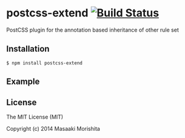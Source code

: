 # postcss-extend [![Build Status](https://travis-ci.org/morishitter/postcss-extend.svg)](https://travis-ci.org/morishitter/postcss-extend)

PostCSS plugin for the annotation based inheritance of other rule set

## Installation

```shell
$ npm install postcss-extend
```

## Example

## License

The MIT License (MIT)

Copyright (c) 2014 Masaaki Morishita
